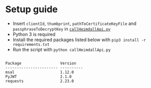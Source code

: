 # Setup guide

* Insert `clientId`, `thumbprint`, `pathToCertificateKeyFile` and `passphraseToDecryptKey` in [`callHeimdallApi.py`](callHeimdallApi.py)
* Python 3 is required
* Install the required packages listed below with `pip3 install -r requirements.txt`
* Run the script with `python callHeimdallApi.py`

```

Package                 Version
----------------------- ----------
msal                    1.12.0
PyJWT                   2.1.0
requests                2.23.0
```


